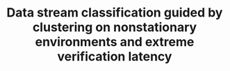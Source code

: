 ---
layout: publication
authors: 'V. M. A. Souza, D. F. Silva, J. Gama, and G. E. A. P. A. Batista'
title: 'Data stream classification guided by clustering on nonstationary environments and extreme verification latency'
year: '2015'
conference: 'International Conference on Data Mining'
---